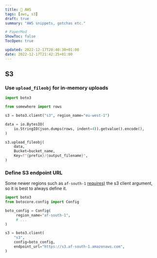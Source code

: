 ```yaml
---
title: 🌺 AWS
tags: [aws, s3]
draft: true
summary: "AWS snippets, gotchas etc."

# PaperMod
ShowToc: false
TocOpen: true

updated: 2022-12-17T20:40:30+01:00
date: 2022-12-17T21:42:25+01:00
---
```


## S3

### Use `upload_fileobj` for in-memory uploads

```python
import boto3

from somewhere import rows

s3 = boto3.client("s3", region_name="eu-west-1")

data = io.BytesIO(
    io.StringIO(json.dumps(rows, indent=4)).getvalue().encode(),
)

s3.upload_fileobj(
    data,
    Bucket=bucket_name,
    Key=f"{prefix}/{output_filename}",
)
```

### Define S3 endpoint URL

Some newer regions such as `af-south-1` [requires)](https://github.com/boto/boto3/issues/2728) the s3 client argument, so it is best to always define it.

```python
import boto3
from botocore.config import Config

boto_config = Config(
	 region_name="af-south-1",
	 # ...
)

s3 = boto3.client(
	"s3",
	config=boto_config,
	endpoint_url="https://s3.af-south-1.amazonaws.com",
)
```